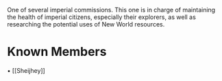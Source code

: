 One of several imperial commissions. This one is in charge of maintaining the health of imperial citizens, especially their explorers, as well as researching the potential uses of New World resources.

# Known Members
• [[Sheijhey]]
